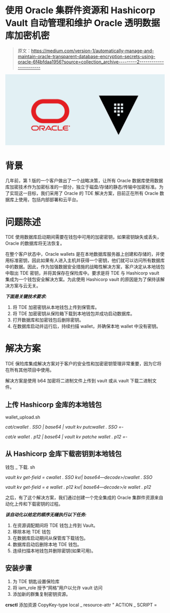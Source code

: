 # 使用 Oracle 集群件资源和 Hashicorp Vault 自动管理和维护 Oracle 透明数据库加密机密

> 原文：<https://medium.com/version-1/automatically-manage-and-maintain-oracle-transparent-database-encryption-secrets-using-oracle-6f4bfdaa1956?source=collection_archive---------2----------------------->

![](img/6b063cefbdd63ca46692b450f2df4fe5.png)

# **背景**

几年前，第 1 版的一个客户做出了一个战略决策，让所有 Oracle 数据库使用数据库加密技术作为加密标准的一部分，独立于磁盘/存储的静态/传输中加密标准。为了实现这一目标，我们采用了 Oracle 的 TDE 解决方案，目前正在所有 Oracle 数据库上使用，包括内部部署和云平台。

# **问题陈述**

TDE 使用数据库启动期间需要在钱包中可用的加密密钥，如果密钥缺失或丢失，Oracle 的数据库将无法恢复。

在整个客户状态中，Oracle wallets 是在本地数据库服务器上创建和存储的，并使用标准密钥，因此如果有人进入主机并获得一个密钥，他们就可以访问所有数据库中的数据。因此，作为加强数据安全措施的战略性解决方案，客户决定从本地钱包中取出 TDE 密钥，并将其保存在保险库中。要求是将 TDE 与 Hashicorp vault 集成为一个钱包安全解决方案。为此使用 Hashicorp vault 的原因是为了保持该解决方案与云无关。

***下面是关键技术要求:***

1.  将 TDE 加密密钥从本地钱包上传到保管库。
2.  将 TDE 加密密钥从保险箱下载到本地钱包并成功启动数据库。
3.  打开数据库和加密钱包后删除密钥。
4.  在数据库启动并运行后，持续扫描 wallet，并确保本地 wallet 中没有密钥。

# **解决方案**

TDE 保险库集成解决方案对于客户的安全性和加密密钥管理非常重要，因为它将在所有其他项目中使用。

解决方案是使用 b64 加密将二进制文件上传到 vault 或从 vault 下载二进制文件。

## **上传 Hashicorp 金库的本地钱包**

wallet_upload.sh

*cat<path _ to _ wallet _ location>/cwallet . SSO | base64 | vault kv put<path _ to _ secret>cwallet . SSO =-*

*cat<path _ to _ wallet _ location>/e wallet . p12 | base64 | vault kv patch<path _ to _ secret>e wallet . p12 =-*

## **从 Hashicorp 金库下载密钥到本地钱包**

钱包 _ 下载. sh

*vault kv get-field = cwallet . SSO kv/<path _ to _ secret>| base64—decode><path _ to _ wallet _ location>/cwallet . SSO*

*vault kv get-field = e wallet . p12 kv/<path _ to _ secret>| base64—decode><path _ to _ wallet _ location>/e wallet . p12*

之后，有了这个解决方案，我们通过创建一个完全集成的 Oracle 集群件资源来自动化上传和下载密钥的过程。

***该自动化以给定的顺序无缝执行以下任务:***

1.  在资源调配期间将 TDE 钱包上传到 Vault。
2.  移除本地 TDE 钱包
3.  在数据库启动期间从保管库下载钱包。
4.  数据库启动后删除本地 TDE 钱包。
5.  连续扫描本地钱包并删除密钥(如果可用)。

## **安装步骤**

1.  为 TDE 钥匙设置保险库
2.  将 iam_role 授予“网格”用户以允许 vault 访问
3.  添加新的群集复制密钥资源。

**crsctl** 添加资源 CopyKey-type local _ resource-attr " ACTION _ SCRIPT =<SCRIPT _ location>/<manage _ key _ SCRIPT>。sh "

![](img/88e904870e039e45a402e455f29eb345.png)

4.修改数据库群集资源以更改 START_DEPENDENCIES 包括 CopyKey 资源。

*crsctl 修饰资源 ora。< db_resource >。db-attr " START _ DELENDERS = ' hard(ora)。DATA_DG.dg，ora。REDO_DG.dg，ora。FRA_DG.dg，CopyKey)上拉(ora。DATA_DG.dg，ora。REDO_DG.dg，ora。FRA_DG.dg，CopyKey)弱(类型:ora.listener.type，uniform:ora.ons)'"*

5.修改 CopyKey 群集资源以更改数据库资源上的 STOP_DEPENDENCIES

*crsctl 修改资源 CopyKey-attr " STOP _ DEPENDENCIES = ' hard(关机:ora。< db_resource >。db，中间值:ora。< db_resource >。db，关机:ora。< db_resource >。db，关机:ora。< db_resource >。db)'"*

# **保险金**

*   成本效益
*   云不可知
*   全自动解决方案
*   最佳支持标准
*   简化的钱包操作

![](img/c0b9ee9d585d574f339b8244237f5184.png)

**关于作者:** Fawad Haider 是第 1 版的神谕师。
